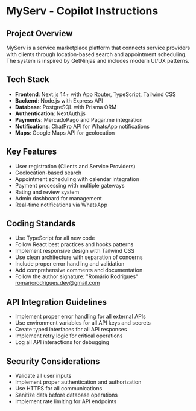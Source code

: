 # MyServ - Copilot Instructions

<!-- Use this file to provide workspace-specific custom instructions to Copilot. For more details, visit https://code.visualstudio.com/docs/copilot/copilot-customization#_use-a-githubcopilotinstructionsmd-file -->

## Project Overview
MyServ is a service marketplace platform that connects service providers with clients through location-based search and appointment scheduling. The system is inspired by GetNinjas and includes modern UI/UX patterns.

## Tech Stack
- **Frontend**: Next.js 14+ with App Router, TypeScript, Tailwind CSS
- **Backend**: Node.js with Express API
- **Database**: PostgreSQL with Prisma ORM
- **Authentication**: NextAuth.js
- **Payments**: MercadoPago and Pagar.me integration
- **Notifications**: ChatPro API for WhatsApp notifications
- **Maps**: Google Maps API for geolocation

## Key Features
- User registration (Clients and Service Providers)
- Geolocation-based search
- Appointment scheduling with calendar integration
- Payment processing with multiple gateways
- Rating and review system
- Admin dashboard for management
- Real-time notifications via WhatsApp

## Coding Standards
- Use TypeScript for all new code
- Follow React best practices and hooks patterns
- Implement responsive design with Tailwind CSS
- Use clean architecture with separation of concerns
- Include proper error handling and validation
- Add comprehensive comments and documentation
- Follow the author signature: "Romário Rodrigues" <romariorodrigues.dev@gmail.com>

## API Integration Guidelines
- Implement proper error handling for all external APIs
- Use environment variables for all API keys and secrets
- Create typed interfaces for all API responses
- Implement retry logic for critical operations
- Log all API interactions for debugging

## Security Considerations
- Validate all user inputs
- Implement proper authentication and authorization
- Use HTTPS for all communications
- Sanitize data before database operations
- Implement rate limiting for API endpoints
